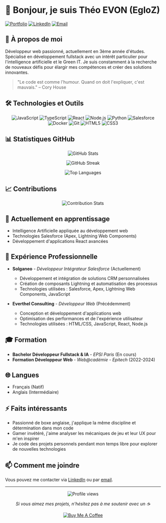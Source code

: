 # 👋 Bonjour, je suis Théo EVON (EgloZ)

[![Portfolio](https://img.shields.io/badge/Portfolio-5340ff?style=for-the-badge&logo=Google-chrome&logoColor=white)](https://votre-site.com)
[![LinkedIn](https://img.shields.io/badge/LinkedIn-0077B5?style=for-the-badge&logo=linkedin&logoColor=white)](https://www.linkedin.com/in/th%C3%A9o-evon-825317324/)
[![Email](https://img.shields.io/badge/Email-D14836?style=for-the-badge&logo=gmail&logoColor=white)](mailto:theo.evon.2004@gmail.com)

## 🚀 À propos de moi

Développeur web passionné, actuellement en 3ème année d'études. Spécialisé en développement fullstack avec un intérêt particulier pour l'intelligence artificielle et le Green IT. Je suis constamment à la recherche de nouveaux défis pour élargir mes compétences et créer des solutions innovantes.

> "Le code est comme l'humour. Quand on doit l'expliquer, c'est mauvais." – Cory House

## 🛠️ Technologies et Outils

<p align="center">
  <img src="https://img.shields.io/badge/JavaScript-F7DF1E?style=for-the-badge&logo=javascript&logoColor=black" alt="JavaScript" />
  <img src="https://img.shields.io/badge/TypeScript-007ACC?style=for-the-badge&logo=typescript&logoColor=white" alt="TypeScript" />
  <img src="https://img.shields.io/badge/React-20232A?style=for-the-badge&logo=react&logoColor=61DAFB" alt="React" />
  <img src="https://img.shields.io/badge/Node.js-43853D?style=for-the-badge&logo=node.js&logoColor=white" alt="Node.js" />
  <img src="https://img.shields.io/badge/Python-3776AB?style=for-the-badge&logo=python&logoColor=white" alt="Python" />
  <img src="https://img.shields.io/badge/Salesforce-00A1E0?style=for-the-badge&logo=salesforce&logoColor=white" alt="Salesforce" />
  <img src="https://img.shields.io/badge/Docker-2496ED?style=for-the-badge&logo=docker&logoColor=white" alt="Docker" />
  <img src="https://img.shields.io/badge/Git-F05032?style=for-the-badge&logo=git&logoColor=white" alt="Git" />
  <img src="https://img.shields.io/badge/HTML5-E34F26?style=for-the-badge&logo=html5&logoColor=white" alt="HTML5" />
  <img src="https://img.shields.io/badge/CSS3-1572B6?style=for-the-badge&logo=css3&logoColor=white" alt="CSS3" />
</p>

## 📊 Statistiques GitHub

<p align="center">
  <img src="https://github-readme-stats.vercel.app/api?username=EgloZ938&show_icons=true&theme=radical" alt="GitHub Stats" />
</p>
<p align="center">
  <img src="https://github-readme-streak-stats.herokuapp.com/?user=EgloZ938&theme=radical" alt="GitHub Streak" />
</p>
<p align="center">
  <img src="https://github-readme-stats.vercel.app/api/top-langs/?username=EgloZ938&layout=compact&theme=radical" alt="Top Languages" />
</p>

## 📈 Contributions

<p align="center">
  <img src="https://github-contribution-stats.vercel.app/api/?username=EgloZ938" alt="Contribution Stats" />
</p>

## 🌱 Actuellement en apprentissage

- Intelligence Artificielle appliquée au développement web
- Technologies Salesforce (Apex, Lightning Web Components)
- Développement d'applications React avancées

## 💼 Expérience Professionnelle

- **Solganeo** - _Développeur Intégrateur Salesforce_ (Actuellement)
  - Développement et intégration de solutions CRM personnalisées
  - Création de composants Lightning et automatisation des processus
  - Technologies utilisées : Salesforce, Apex, Lightning Web Components, JavaScript

- **Everthel Consulting** - _Développeur Web_ (Précédemment)
  - Conception et développement d'applications web
  - Optimisation des performances et de l'expérience utilisateur
  - Technologies utilisées : HTML/CSS, JavaScript, React, Node.js

## 🎓 Formation

- **Bachelor Développeur Fullstack & IA** - _EPSI Paris_ (En cours)
- **Formation Développeur Web** - _Web@cadémie - Epitech_ (2022-2024)

## 🌐 Langues

- Français (Natif)
- Anglais (Intermédiaire)

## ⚡ Faits intéressants

- Passionné de boxe anglaise, j'applique la même discipline et détermination dans mon code
- Gamer invétéré, j'aime analyser les mécaniques de jeu et leur UX pour m'en inspirer
- Je code des projets personnels pendant mon temps libre pour explorer de nouvelles technologies

## 📫 Comment me joindre

Vous pouvez me contacter via [LinkedIn](https://www.linkedin.com/in/th%C3%A9o-evon-825317324/) ou par [email](mailto:theo.evon.2004@gmail.com).

---

<p align="center">
  <img src="https://komarev.com/ghpvc/?username=EgloZ938&color=blueviolet" alt="Profile views" />
</p>

<p align="center">
  <i>Si vous aimez mes projets, n'hésitez pas à me soutenir avec un ☕</i>
</p>

<p align="center">
  <a href="https://www.buymeacoffee.com/egloz">
    <img src="https://img.shields.io/badge/Buy%20Me%20a%20Coffee-FFDD00?style=for-the-badge&logo=buy-me-a-coffee&logoColor=black" alt="Buy Me A Coffee" />
  </a>
</p>
